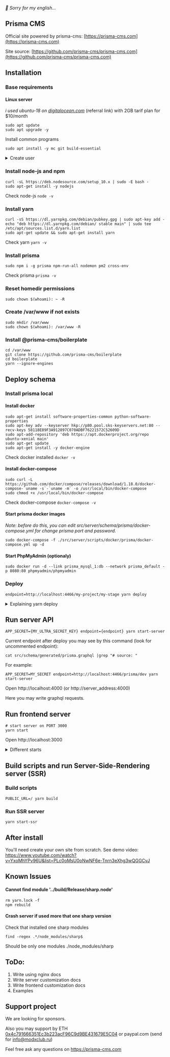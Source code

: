 _🙌 Sorry for my english..._

## Prisma CMS

Official site powered by prisma-cms: [https://prisma-cms.com](https://prisma-cms.com)

Site source: [https://github.com/prisma-cms/prisma-cms.com](https://github.com/prisma-cms/prisma-cms.com)

## Installation

### Base requirements

#### Linux server

_i used ubuntu-18 on [digitalocean.com](https://m.do.co/c/b6a1f9d7298e)_ (referral link) with 2GB tarif plan for \$10/month

```shell
sudo apt update
sudo apt upgrade -y
```

Install common programs

```shell
sudo apt install -y mc git build-essential
```

<details>
  <summary>Create user</summary>

```shell
# Create user (not required if you use another user)
sudo useradd USERNAME -d /home/USERNAME -G sudo -s /bin/bash
sudo mkdir /home/USERNAME
cd /home/USERNAME

# for bash hightlighting
wget https://gist.githubusercontent.com/Fi1osof/2f8ea23f5411c5c7a0e0025f04941aee/raw/.bashrc

sudo chown USERNAME: /home/USERNAME -R

# set password
passwd USERNAME
```

</details>

### Install node-js and npm

```shell
curl -sL https://deb.nodesource.com/setup_10.x | sudo -E bash -
sudo apt-get install -y nodejs
```

Check node-js `node -v`

### Install yarn

```shell
curl -sS https://dl.yarnpkg.com/debian/pubkey.gpg | sudo apt-key add -
echo "deb https://dl.yarnpkg.com/debian/ stable main" | sudo tee /etc/apt/sources.list.d/yarn.list
sudo apt-get update && sudo apt-get install yarn
```

Check yarn `yarn -v`

### Install prisma

```shell
sudo npm i -g prisma npm-run-all nodemon pm2 cross-env
```

Check prisma `prisma -v`

### Reset homedir permissions

```shell
sudo chown $(whoami): ~ -R
```

### Create /var/www if not exists

```shell
sudo mkdir /var/www
sudo chown $(whoami): /var/www -R
```

### Install @prisma-cms/boilerplate

```shell
cd /var/www
git clone https://github.com/prisma-cms/boilerplate
cd boilerplate
yarn --ignore-engines
```

## Deploy schema

### Install prisma local

#### Install docker

```shell
sudo apt-get install software-properties-common python-software-properties
sudo apt-key adv --keyserver hkp://p80.pool.sks-keyservers.net:80 --recv-keys 58118E89F3A912897C070ADBF76221572C52609D
sudo apt-add-repository 'deb https://apt.dockerproject.org/repo ubuntu-xenial main'
sudo apt-get update
sudo apt-get install -y docker-engine
```

Check docker installed
`docker -v`

#### Install docker-compose

```shell
sudo curl -L https://github.com/docker/compose/releases/download/1.18.0/docker-compose-`uname -s`-`uname -m` -o /usr/local/bin/docker-compose
sudo chmod +x /usr/local/bin/docker-compose
```

Check docker-compose `docker-compose -v`

#### Start prisma docker images

_Note: before do this, you can edit src/server/schema/prisma/docker-compose.yml for change prisma port and password._

```
sudo docker-compose -f ./src/server/scripts/docker/prisma/docker-compose.yml up -d
```

#### Start PhpMyAdmin (optionaly)

```
sudo docker run -d --link prisma_mysql_1:db --network prisma_default -p 8080:80 phpmyadmin/phpmyadmin
```

### Deploy

```shell
endpoint=http://localhost:4466/my-project/my-stage yarn deploy
```

<details>
  <summary>
    Explaining yarn deploy
  </summary>

_Note: you sould not execute this commands separately from `yarn deploy`, but may, if undestand what they are doing._

    This command run several commands:
    1. `yarn build-schema-prisma` - generate raw graphql schema (for backend)
    2. `yarn deploy-schema` - deploy generated schema into prisma server. <br />
      If you deploy schema for update exists database and wont force deploy while prisma reject deleting data, you may use `yarn deploy-schema -f` OR `yarn deploy-force` (for run complete procedure).
    3. `yarn get-schema -p prisma` - get schema from prisma server
    4. `yarn build-schema-api` - generate API schema (for frontend)
    5. `yarn generate-fragments-api` - generate JS fragments for apollo client.

</details>

## Run server API

```shell
APP_SECRET={MY_ULTRA_SECRET_KEY} endpoint={endpoint} yarn start-server
```

Current endpoint after deploy you may see by this command (look for uncommented endpoint):

```shell
cat src/schema/generated/prisma.graphql |grep "# source: "
```

For example:

```shell
APP_SECRET=MY_SECRET endpoint=http://localhost:4466/prisma/dev yarn start-server
```

Open http://localhost:4000 (or http://server_address:4000)

Here you may write graphql requests.

## Run frontend server

```shell
# start server on PORT 3000
yarn start

```

Open http://localhost:3000

<details>
  <summary>Different starts</summary>

```shell
# specify your own port
PORT=3223 yarn start

# or run on default web-port (admin permissions required)
sudo PORT=80 yarn start

# or run https (admin permissions required, used self-signed certificate)
sudo HTTPS=true PORT=443 yarn start
```

</details>

## Build scripts and run Server-Side-Rendering server (SSR)

### Build scripts

```shell
PUBLIC_URL=/ yarn build
```

### Run SSR server

```shell
yarn start-ssr
```

## After install

You'll need create your own site from scratch. See demo video: https://www.youtube.com/watch?v=YxoMhYPv96U&list=PLc0oMsU0oNwNF6e-Tnrn3eXhg3wQGGCvJ

## Known Issues

#### Cannot find module '../build/Release/sharp.node'

```shell
rm yarn.lock -f
npm rebuild
```

#### Crash server if used more that one sharp version

Check that installed one sharp modules

```shell
find -regex .*/node_modules/sharp$
```

Should be only one modules ./node_modules/sharp

## ToDo:

1. Write using nginx docs
2. Write server customization docs
3. Write frontend customization docs
4. Examples

## Support project

We are looking for sponsors.

Also you may support by ETH [0x4c791666351Ec3b223acF96C9d9BE431679E5C04](https://etherscan.io/address/0x4c791666351Ec3b223acF96C9d9BE431679E5C04) or paypal.com (send for info@modxclub.ru)

Feel free ask any questions on https://prisma-cms.com
